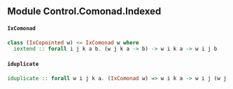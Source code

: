 ## Module Control.Comonad.Indexed

#### `IxComonad`

``` purescript
class (IxCopointed w) <= IxComonad w where
  iextend :: forall i j k a b. (w j k a -> b) -> w i k a -> w i j b
```

#### `iduplicate`

``` purescript
iduplicate :: forall w i j k a. (IxComonad w) => w i k a -> w i j (w j k a)
```


